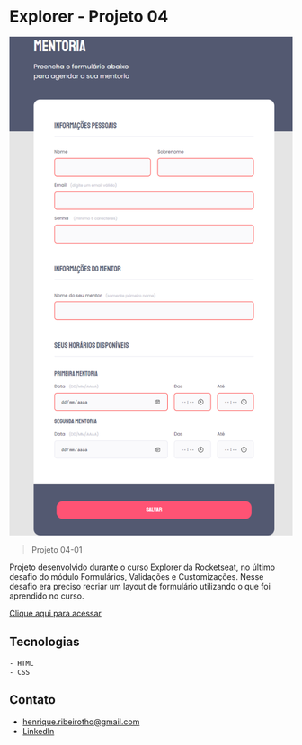 # Explorer - Projeto 04

![preview](./.github/preview.png)

> Projeto 04-01

Projeto desenvolvido durante o curso Explorer da Rocketseat, no último desafio do módulo Formulários, Validações e Customizações. Nesse desafio era preciso recriar um layout de formulário utilizando o que foi aprendido no curso.



[Clique aqui para acessar](https://henriquetho.github.io/projeto04-explorer/)

## Tecnologias

    - HTML
    - CSS

## Contato

- henrique.ribeirotho@gmail.com
- [LinkedIn](https://www.linkedin.com/in/henrique-thomazin-068922162/)
